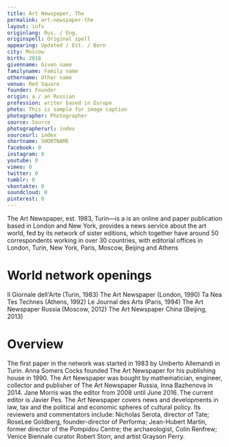 ```yaml
---
title: Art Newspaper, The
permalink: art-newspaper-the
layout: info
originlang: Rus. / Eng.
originspell: Original spell
appearing: Updated / Est. / Born
city: Moscow
birth: 2018
givenname: Given name
familyname: Family name
othername: Other name
venue: Red Square
founder: Founder
origin: a / an Russian
profession: writer based in Europe
photo: This is sample for image caption
photographer: Photographer
source: Source
photographerurl: index
sourceurl: index
shortname: SHORTNAME
facebook: 0
instagram: 0
youtube: 0
vimeo: 0
twitter: 0
tumblr: 0
vkontakte: 0
soundcloud: 0
pinterest: 0
---
```


<!---
To edit top block see
icon "Meta Data"
on right menu
Full edit instructions
{{ site.url }}/edit
-->


The Art Newspaper, est. 1983, Turin—is a is an online and paper publication based in London and New York, provides a news service about the art world, fed by its network of sister editions, which together have around 50 correspondents working in over 30 countries, with editorial offices in London, Turin, New York, Paris, Moscow, Beijing and Athens

# World network openings

Il Giornale dell'Arte (Turin, 1983)
The Art Newspaper (London, 1990)
Ta Nea Tes Technes (Athens, 1992)
Le Journal des Arts (Paris, 1994)
The Art Newspaper Russia (Moscow, 2012)
The Art Newspaper China (Beijing, 2013)


# Overview

The first paper in the network was started in 1983 by Umberto Allemandi in Turin. Anna Somers Cocks founded The Art Newspaper for his publishing house in 1990. The Art Newspaper was bought by mathematician, engineer, collector and publisher of The Art Newspaper Russia, Inna Bazhenova in 2014. Jane Morris was the editor from 2008 until June 2016. The current editor is Javier Pes. The Art Newspaper covers news and developments in law, tax and the political and economic spheres of cultural policy. Its reviewers and commentators include: Nicholas Serota, director of Tate; RoseLee Goldberg, founder-director of Performa; Jean-Hubert Martin, former director of the Pompidou Centre; the archaeologist, Colin Renfrew; Venice Biennale curator Robert Storr, and artist Grayson Perry.
